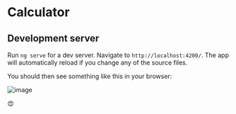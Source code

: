 # Calculator

## Development server

Run `ng serve` for a dev server. Navigate to `http://localhost:4200/`. The app will automatically reload if you change any of the source files.

You should then see something like this in your browser:

 ![image](https://user-images.githubusercontent.com/39372281/156420003-548193f7-5fae-4ca0-83f6-f3fdd37a5e76.png)
 
😍
